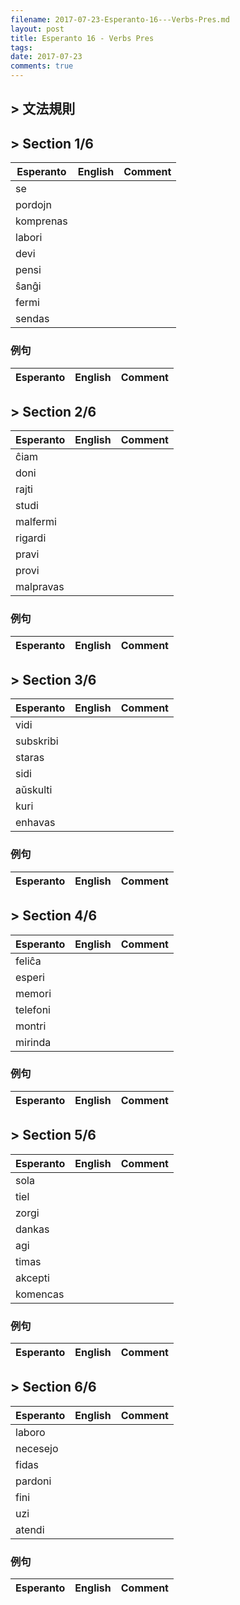 ```yaml
---
filename: 2017-07-23-Esperanto-16---Verbs-Pres.md
layout: post
title: Esperanto 16 - Verbs Pres
tags: 
date: 2017-07-23
comments: true
---
```



## > 文法規則

## > Section 1/6

|Esperanto|English|Comment|
|---|---|---|
|se|||
|pordojn|||
|komprenas|||
|labori|||
|devi|||
|pensi|||
|ŝanĝi|||
|fermi|||
|sendas|||

### 例句

|Esperanto|English|Comment|
|---|---|---|

## > Section 2/6

|Esperanto|English|Comment|
|---|---|---|
|ĉiam|||
|doni|||
|rajti|||
|studi|||
|malfermi|||
|rigardi|||
|pravi|||
|provi|||
|malpravas|||

### 例句

|Esperanto|English|Comment|
|---|---|---|

## > Section 3/6

|Esperanto|English|Comment|
|---|---|---|
|vidi|||
|subskribi|||
|staras|||
|sidi|||
|aŭskulti|||
|kuri|||
|enhavas|||

### 例句

|Esperanto|English|Comment|
|---|---|---|

## > Section 4/6

|Esperanto|English|Comment|
|---|---|---|
|feliĉa|||
|esperi|||
|memori|||
|telefoni|||
|montri|||
|mirinda|||

### 例句

|Esperanto|English|Comment|
|---|---|---|

## > Section 5/6

|Esperanto|English|Comment|
|---|---|---|
|sola|||
|tiel|||
|zorgi|||
|dankas|||
|agi|||
|timas|||
|akcepti|||
|komencas|||

### 例句

|Esperanto|English|Comment|
|---|---|---|

## > Section 6/6

|Esperanto|English|Comment|
|---|---|---|
|laboro|||
|necesejo|||
|fidas|||
|pardoni|||
|fini|||
|uzi|||
|atendi|||

### 例句

|Esperanto|English|Comment|
|---|---|---|
